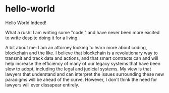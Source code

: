 # hello-world

Hello World Indeed!

What a rush!  I am writing some "code," and have never been more excited to write despite doing it for a living.

A bit about me:  I am an attorney looking to learn more about coding, blockchain and the like.  I believe that blockchain is a revolutionary way to transmit and track data and actions, and that smart contracts can and will help increase the efficiency of many of our legacy systems that have been slow to adopt, including the legal and judicial systems.  My view is that lawyers that understand and can interpret the issues surrounding these new paradigms will be ahead of the curve.  However, I don't think the need for lawyers will ever dissapear entirely.


